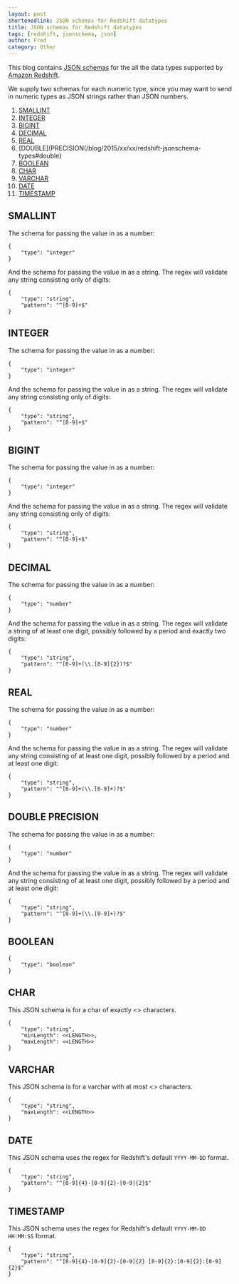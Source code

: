 ```yaml
---
layout: post
shortenedlink: JSON schemas for Redshift datatypes
title: JSON schemas for Redshift datatypes
tags: [redshift, jsonschema, json]
author: Fred
category: Other
---
```


This blog contains [JSON schemas][jsonschema] for the all the data types supported by [Amazon Redshift][redshift].

We supply two schemas for each numeric type, since you may want to send in numeric types as JSON strings rather than JSON numbers.

1. [SMALLINT](/blog/2015/xx/xx/redshift-jsonschema-types#smallint)
2. [INTEGER](/blog/2015/xx/xx/redshift-jsonschema-types#integer)
3. [BIGINT](/blog/2015/xx/xx/redshift-jsonschema-types#bigint)
4. [DECIMAL](/blog/2015/xx/xx/redshift-jsonschema-types#decimal)
5. [REAL](/blog/2015/xx/xx/redshift-jsonschema-types#real)
6. [DOUBLE](PRECISION(/blog/2015/xx/xx/redshift-jsonschema-types#double)
7. [BOOLEAN](/blog/2015/xx/xx/redshift-jsonschema-types#boolean)
8. [CHAR](/blog/2015/xx/xx/redshift-jsonschema-types#char)
9. [VARCHAR](/blog/2015/xx/xx/redshift-jsonschema-types#varchar)
10. [DATE](/blog/2015/xx/xx/redshift-jsonschema-types#date)
11. [TIMESTAMP](/blog/2015/xx/xx/redshift-jsonschema-types#timestamp)

<!--more-->

<h2><a name="smallint">SMALLINT</a></h2>

The schema for passing the value in as a number:

```
{
	"type": "integer"
}
```

And the schema for passing the value in as a string. The regex will validate any string consisting only of digits:

```
{
	"type": "string",
	"pattern": "^[0-9]+$"
}
```

<h2><a name="integer">INTEGER</a></h2>

The schema for passing the value in as a number:

```
{
	"type": "integer"
}
```

And the schema for passing the value in as a string. The regex will validate any string consisting only of digits:

```
{
	"type": "string",
	"pattern": "^[0-9]+$"
}
```

<h2><a name="bigint">BIGINT</a></h2>

The schema for passing the value in as a number:

```
{
	"type": "integer"
}
```

And the schema for passing the value in as a string. The regex will validate any string consisting only of digits:

```
{
	"type": "string",
	"pattern": "^[0-9]+$"
}
```

<h2><a name="decimal">DECIMAL</a></h2>

The schema for passing the value in as a number:

```
{
	"type": "number"
}
```

And the schema for passing the value in as a string. The regex will validate a string of at least one digit, possibly followed by a period and exactly two digits:

```
{
	"type": "string",
	"pattern": "^[0-9]+(\\.[0-9]{2})?$"
}
```

<h2><a name="real">REAL</a></h2>

The schema for passing the value in as a number:

```
{
	"type": "number"
}
```

And the schema for passing the value in as a string. The regex will validate any string consisting of at least one digit, possibly followed by a period and at least one digit:

```
{
	"type": "string",
	"pattern": "^[0-9]+(\\.[0-9]+)?$"
}
```

<h2><a name="double">DOUBLE PRECISION</a></h2>

The schema for passing the value in as a number:

```
{
	"type": "number"
}
```

And the schema for passing the value in as a string. The regex will validate any string consisting of at least one digit, possibly followed by a period and at least one digit:

```
{
	"type": "string",
	"pattern": "^[0-9]+(\\.[0-9]+)?$"
}
```

<h2><a name="boolean">BOOLEAN</a></h2>

```
{
	"type": "boolean"
}
```

<h2><a name="char">CHAR</a></h2>

This JSON schema is for a char of exactly <<LENGTH>> characters.

```
{
	"type": "string",
	"minLength": <<LENGTH>>,
	"maxLength": <<LENGTH>>
}
```

<h2><a name="varchar">VARCHAR</a></h2>

This JSON schema is for a varchar with at most <<LENGTH>> characters.

```
{
	"type": "string",
	"maxLength": <<LENGTH>>
}
```

<h2><a name="date">DATE</a></h2>

This JSON schema uses the regex for Redshift's default `YYYY-MM-DD` format.

```
{
	"type": "string",
	"pattern": "^[0-9]{4}-[0-9]{2}-[0-9]{2}$"
}
```

<h2><a name="timestamp">TIMESTAMP</a></h2>

This JSON schema uses the regex for Redshift's default `YYYY-MM-DD HH:MM:SS` format.

```
{
	"type": "string",
	"pattern": "^[0-9]{4}-[0-9]{2}-[0-9]{2} [0-9]{2}:[0-9]{2}:[0-9]{2}$"
}
```

[jsonschema]: http://json-schema.org/
[redshift]: http://aws.amazon.com/redshift/

